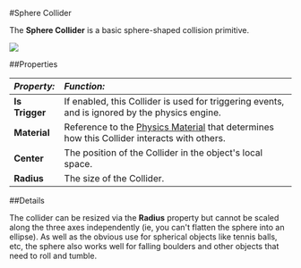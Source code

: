 #Sphere Collider

The __Sphere Collider__ is a basic sphere-shaped collision primitive.

![](../uploads/Main/Inspector-SphereCollider.png) 


##Properties

|**_Property:_** |**_Function:_** |
|:---|:---|
|__Is Trigger__ |If enabled, this Collider is used for triggering events, and is ignored by the physics engine. |
|__Material__ |Reference to the [Physics Material](class-PhysicMaterial) that determines how this Collider interacts with others. |
|__Center__ |The position of the Collider in the object's local space. |
|__Radius__ |The size of the Collider. |


##Details

The collider can be resized via the __Radius__ property but cannot be scaled along the three axes independently (ie, you can't flatten the sphere into an ellipse). As well as the obvious use for spherical objects like tennis balls, etc, the sphere also works well for falling boulders and other objects that need to roll and tumble.